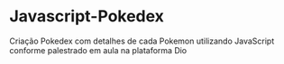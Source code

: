 # Javascript-Pokedex
Criação Pokedex com detalhes de cada Pokemon utilizando JavaScript conforme palestrado em aula na plataforma Dio
